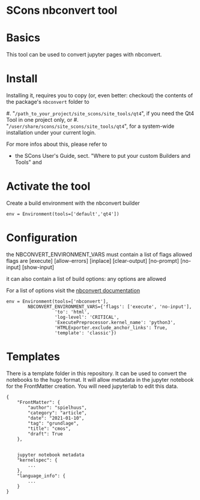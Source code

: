# SCons nbconvert tool

# Basics

This tool can be used to convert jupyter pages with nbconvert.

# Install

Installing it, requires you to copy (or, even better: checkout) the contents of the
package's ``nbconvert`` folder to

#. "``/path_to_your_project/site_scons/site_tools/qt4``", if you need the Qt4 Tool in one project only, or
#. "``/user/share/scons/site_scons/site_tools/qt4``", for a system-wide installation under your current login.

For more infos about this, please refer to 

* the SCons User's Guide, sect. "Where to put your custom Builders and Tools" and

# Activate the tool

Create a build environment with the nbconvert builder

```
env = Environment(tools=['default','qt4'])
```

# Configuration

the NBCONVERT_ENVIRONMENT_VARS must contain a list of flags
allowed flags are [execute] [allow-errors] [inplace] [clear-output] [no-prompt] [no-input] [show-input] 

it can also contain a list of build options: 
any options are allowed  

For a list of options visit the [nbconvert documentation]()

```
env = Environment(tools=['nbconvert'], 
        NBCONVERT_ENVIRONMENT_VARS={'flags': ['execute', 'no-input'],
                  'to': 'html',
                  'log-level': 'CRITICAL', 
                  'ExecutePreprocessor.kernel_name': 'python3',
                  'HTMLExporter.exclude_anchor_links': True,
                  'template': 'classic'})
```

# Templates

There is a template folder in this repository. It can be used to convert the notebooks to the hugo 
format. It will allow metadata in the jupyter notebook for the FrontMatter creation. You will need 
jupyterlab to edit this data.

```
{
    "FrontMatter": {
        "author": "spielhuus",
        "category": "article",
        "date": "2021-01-10",
        "tag": "grundlage",
        "title": "cmos",
        "draft": True
    },
    
    
    jupyter notebook metadata
    "kernelspec": {
        ...
    },
    "language_info": {
        ...
    }
}
```